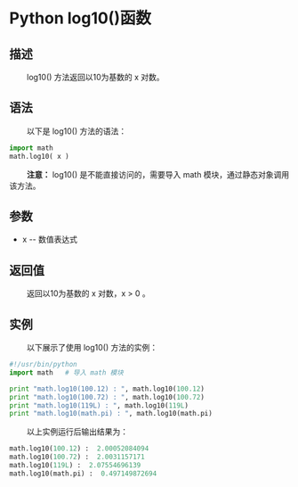 # Python log10()函数
## 描述

&#160;&#160;&#160;&#160;&#160;&#160;&#160;&#160;log10() 方法返回以10为基数的 x 对数。

## 语法

&#160;&#160;&#160;&#160;&#160;&#160;&#160;&#160;以下是 log10() 方法的语法：

```python
import math
math.log10( x )
```


&#160;&#160;&#160;&#160;&#160;&#160;&#160;&#160;**注意：** log10() 是不能直接访问的，需要导入 math 模块，通过静态对象调用该方法。

## 参数

- x -- 数值表达式

## 返回值

&#160;&#160;&#160;&#160;&#160;&#160;&#160;&#160;返回以10为基数的 x 对数，x > 0 。

## 实例

&#160;&#160;&#160;&#160;&#160;&#160;&#160;&#160;以下展示了使用 log10() 方法的实例：

```python
#!/usr/bin/python
import math   # 导入 math 模块

print "math.log10(100.12) : ", math.log10(100.12)
print "math.log10(100.72) : ", math.log10(100.72)
print "math.log10(119L) : ", math.log10(119L)
print "math.log10(math.pi) : ", math.log10(math.pi)
```

&#160;&#160;&#160;&#160;&#160;&#160;&#160;&#160;以上实例运行后输出结果为：

```python
math.log10(100.12) :  2.00052084094
math.log10(100.72) :  2.0031157171
math.log10(119L) :  2.07554696139
math.log10(math.pi) :  0.497149872694
```
